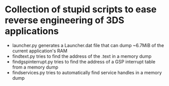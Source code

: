 Collection of stupid scripts to ease reverse engineering of 3DS applications
============================================================================

* launcher.py generates a Launcher.dat file that can dump ~6.7MiB of the
  current application's RAM
* findtext.py tries to find the address of the .text in a memory dump
* findgspinterrupt.py tries to find the address of a GSP interrupt table
  from a memory dump
* findservices.py tries to automatically find service handles in a memory dump
